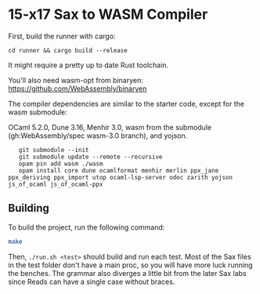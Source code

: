 # 15-x17 Sax to WASM Compiler

First, build the runner with cargo:
```
cd runner && cargo build --release
```
It might require a pretty up to date Rust toolchain.

You'll also need wasm-opt from binaryen:
https://github.com/WebAssembly/binaryen


The compiler dependencies are similar to the starter code, except for the wasm submodule:

OCaml 5.2.0, Dune 3.16, Menhir 3.0, wasm from the submodule (gh:WebAssembly/spec wasm-3.0 branch), and yojson.
```
   git submodule --init
   git submodule update --remote --recursive
   opam pin add wasm ./wasm
   opam install core dune ocamlformat menhir merlin ppx_jane ppx_deriving ppx_import utop ocaml-lsp-server odoc zarith yojson js_of_ocaml js_of_ocaml-ppx
```

## Building

To build the project, run the following command:
```bash
make
```

Then, `./run.sh <test>` should build and run each test. Most of the Sax files in the test folder don't have a main proc,
so you will have more luck running the benches. The grammar also diverges a little bit from the later Sax labs since Reads
can have a single case without braces.
